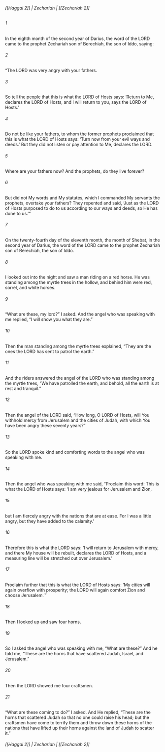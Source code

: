 ###### [[Haggai 2]] | Zechariah | [[Zechariah 2]]

###### 1
In the eighth month of the second year of Darius, the word of the LORD came to the prophet Zechariah son of Berechiah, the son of Iddo, saying:
###### 2
“The LORD was very angry with your fathers.
###### 3
So tell the people that this is what the LORD of Hosts says: ‘Return to Me, declares the LORD of Hosts, and I will return to you, says the LORD of Hosts.’
###### 4
Do not be like your fathers, to whom the former prophets proclaimed that this is what the LORD of Hosts says: ‘Turn now from your evil ways and deeds.’ But they did not listen or pay attention to Me, declares the LORD.
###### 5
Where are your fathers now? And the prophets, do they live forever?
###### 6
But did not My words and My statutes, which I commanded My servants the prophets, overtake your fathers? They repented and said, ‘Just as the LORD of Hosts purposed to do to us according to our ways and deeds, so He has done to us.’”
###### 7
On the twenty-fourth day of the eleventh month, the month of Shebat, in the second year of Darius, the word of the LORD came to the prophet Zechariah son of Berechiah, the son of Iddo.
###### 8
I looked out into the night and saw a man riding on a red horse. He was standing among the myrtle trees in the hollow, and behind him were red, sorrel, and white horses.
###### 9
“What are these, my lord?” I asked. And the angel who was speaking with me replied, “I will show you what they are.”
###### 10
Then the man standing among the myrtle trees explained, “They are the ones the LORD has sent to patrol the earth.”
###### 11
And the riders answered the angel of the LORD who was standing among the myrtle trees, “We have patrolled the earth, and behold, all the earth is at rest and tranquil.”
###### 12
Then the angel of the LORD said, “How long, O LORD of Hosts, will You withhold mercy from Jerusalem and the cities of Judah, with which You have been angry these seventy years?”
###### 13
So the LORD spoke kind and comforting words to the angel who was speaking with me.
###### 14
Then the angel who was speaking with me said, “Proclaim this word: This is what the LORD of Hosts says: ‘I am very jealous for Jerusalem and Zion,
###### 15
but I am fiercely angry with the nations that are at ease. For I was a little angry, but they have added to the calamity.’
###### 16
Therefore this is what the LORD says: ‘I will return to Jerusalem with mercy, and there My house will be rebuilt, declares the LORD of Hosts, and a measuring line will be stretched out over Jerusalem.’
###### 17
Proclaim further that this is what the LORD of Hosts says: ‘My cities will again overflow with prosperity; the LORD will again comfort Zion and choose Jerusalem.’”
###### 18
Then I looked up and saw four horns.
###### 19
So I asked the angel who was speaking with me, “What are these?” And he told me, “These are the horns that have scattered Judah, Israel, and Jerusalem.”
###### 20
Then the LORD showed me four craftsmen.
###### 21
“What are these coming to do?” I asked. And He replied, “These are the horns that scattered Judah so that no one could raise his head; but the craftsmen have come to terrify them and throw down these horns of the nations that have lifted up their horns against the land of Judah to scatter it.”

###### [[Haggai 2]] | Zechariah | [[Zechariah 2]]
